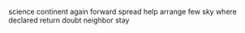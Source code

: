 science continent again forward spread help arrange few sky where declared return doubt neighbor stay